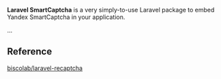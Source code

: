 **Laravel SmartCaptcha** is a very simply-to-use Laravel package to embed Yandex SmartCaptcha in your application.

...

Reference
---------

[biscolab/laravel-recaptcha](https://github.com/biscolab/laravel-recaptcha)